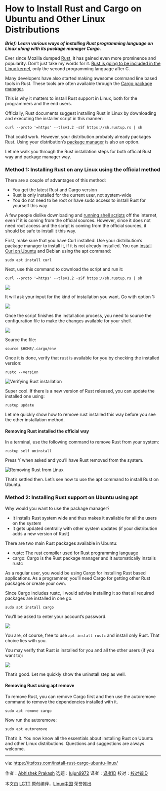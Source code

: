 [#]: subject: "How to Install Rust and Cargo on Ubuntu and Other Linux Distributions"
[#]: via: "https://itsfoss.com/install-rust-cargo-ubuntu-linux/"
[#]: author: "Abhishek Prakash https://itsfoss.com/author/abhishek/"
[#]: collector: "lujun9972"
[#]: translator: "perfiffer"
[#]: reviewer: " "
[#]: publisher: " "
[#]: url: " "

How to Install Rust and Cargo on Ubuntu and Other Linux Distributions
======

_**Brief: Learn various ways of installing Rust programming language on Linux along with its package manager Cargo.**_

Ever since Mozilla dumped [Rust][1], it has gained even more prominence and popularity. Don’t just take my words for it. [Rust is going to be included in the Linux kernel][2], only the second programming language after C.

Many developers have also started making awesome command line based tools in Rust. These tools are often available through the [Cargo package manager][3].

This is why it matters to install Rust support in Linux, both for the programmers and the end users.

Officially, Rust documents suggest installing Rust in Linux by downloading and executing the installer script in this manner:

```
curl --proto '=https' --tlsv1.2 -sSf https://sh.rustup.rs | sh
```

That could work. However, your distribution probably already packages Rust. Using your distribution’s [package manager][4] is also an option.

Let me walk you through the Rust installation steps for both official Rust way and package manager way.

### Method 1: Installing Rust on any Linux using the official method

There are a couple of advantages of this method:

  * You get the latest Rust and Cargo version
  * Rust is only installed for the current user, not system-wide
  * You do not need to be root or have sudo access to install Rust for yourself this way



A few people dislike downloading and [running shell scripts][5] off the internet, even if it is coming from the official sources. However, since it does not need root access and the script is coming from the official sources, it should be safe to install it this way.

First, make sure that you have Curl installed. Use your distribution’s package manager to install it, if it is not already installed. You can [install Curl on Ubuntu][6] and Debian using the apt command:

```
sudo apt install curl
```

Next, use this command to download the script and run it:

```
curl --proto '=https' --tlsv1.2 -sSf https://sh.rustup.rs | sh
```

![][7]

It will ask your input for the kind of installation you want. Go with option 1:

![][8]

Once the script finishes the installation process, you need to source the configuration file to make the changes available for your shell.

![][9]

Source the file:

```
source $HOME/.cargo/env
```

Once it is done, verify that rust is available for you by checking the installed version:

```
rustc --version
```

![Verifying Rust installation][10]

Super cool. If there is a new version of Rust released, you can update the installed one using:

```
rustup update
```

Let me quickly show how to remove rust installed this way before you see the other installation method.

#### Removing Rust installed the official way

In a terminal, use the following command to remove Rust from your system:

```
rustup self uninstall
```

Press Y when asked and you’ll have Rust removed from the system.

![Removing Rust from Linux][11]

That’s settled then. Let’s see how to use the apt command to install Rust on Ubuntu.

### Method 2: Installing Rust support on Ubuntu using apt

Why would you want to use the package manager?

  * It installs Rust system wide and thus makes it available for all the users on the system
  * It gets updated centrally with other system updates (if your distribution adds a new version of Rust)



There are two main Rust packages available in Ubuntu:

  * rustc: The rust compiler used for Rust programming language
  * cargo: Cargo is the Rust package manager and it automatically installs rustc



As a regular user, you would be using Cargo for installing Rust based applications. As a programmer, you’ll need Cargo for getting other Rust packages or create your own.

Since Cargo includes rustc, I would advise installing it so that all required packages are installed in one go.

```
sudo apt install cargo
```

You’ll be asked to enter your account’s password.

![][12]

You are, of course, free to use `apt install rustc` and install only Rust. That choice lies with you.

You may verify that Rust is installed for you and all the other users (if you want to):

![][13]

That’s good. Let me quickly show the uninstall step as well.

#### Removing Rust using apt remove

To remove Rust, you can remove Cargo first and then use the autoremove command to remove the dependencies installed with it.

```
sudo apt remove cargo
```

Now run the autoremove:

```
sudo apt autoremove
```

That’s it. You now know all the essentials about installing Rust on Ubuntu and other Linux distributions. Questions and suggestions are always welcome.

--------------------------------------------------------------------------------

via: https://itsfoss.com/install-rust-cargo-ubuntu-linux/

作者：[Abhishek Prakash][a]
选题：[lujun9972][b]
译者：[译者ID](https://github.com/译者ID)
校对：[校对者ID](https://github.com/校对者ID)

本文由 [LCTT](https://github.com/LCTT/TranslateProject) 原创编译，[Linux中国](https://linux.cn/) 荣誉推出

[a]: https://itsfoss.com/author/abhishek/
[b]: https://github.com/lujun9972
[1]: https://www.rust-lang.org/
[2]: https://www.zdnet.com/article/rust-in-the-linux-kernel-why-it-matters-and-whats-happening-next/
[3]: https://crates.io/
[4]: https://itsfoss.com/package-manager/
[5]: https://itsfoss.com/run-shell-script-linux/
[6]: https://itsfoss.com/install-curl-ubuntu/
[7]: https://i1.wp.com/itsfoss.com/wp-content/uploads/2021/10/installing-rust-linux-1.png?resize=800%2C448&ssl=1
[8]: https://i1.wp.com/itsfoss.com/wp-content/uploads/2021/10/installing-rust-linux-2.png?resize=800%2C448&ssl=1
[9]: https://i2.wp.com/itsfoss.com/wp-content/uploads/2021/10/installing-rust-linux-3.png?resize=800%2C448&ssl=1
[10]: https://i2.wp.com/itsfoss.com/wp-content/uploads/2021/10/verify-rust-version.png?resize=800%2C236&ssl=1
[11]: https://i1.wp.com/itsfoss.com/wp-content/uploads/2021/10/remove-rust-linux.png?resize=800%2C378&ssl=1
[12]: https://i0.wp.com/itsfoss.com/wp-content/uploads/2021/10/install-rust-using-apt-ubuntu.png?resize=759%2C481&ssl=1
[13]: https://i1.wp.com/itsfoss.com/wp-content/uploads/2021/10/verify-rust-install-ubuntu.png?resize=741%2C329&ssl=1

